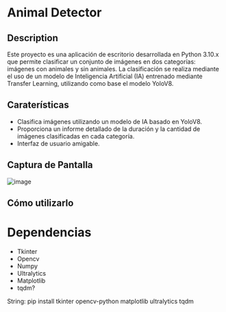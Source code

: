 # Animal Detector
## Description
Este proyecto es una aplicación de escritorio desarrollada en Python 3.10.x que permite clasificar un conjunto de imágenes en dos categorías: imágenes con animales y sin animales. La clasificación se realiza mediante el uso de un modelo de Inteligencia Artificial (IA) entrenado mediante Transfer Learning, utilizando como base el modelo YoloV8.


## Caraterísticas
- Clasifica imágenes utilizando un modelo de IA basado en YoloV8.
- Proporciona un informe detallado de la duración y la cantidad de imágenes clasificadas en cada categoría.
- Interfaz de usuario amigable.
## Captura de Pantalla
![image](https://github.com/dpaulsoria/animal-detector/assets/72895299/17dde14f-ffad-4f80-8ad6-b8fa2dbdd056)
## Cómo utilizarlo


# Dependencias
- Tkinter
- Opencv
- Numpy
- Ultralytics
- Matplotlib
- tqdm?

String: pip install tkinter opencv-python matplotlib ultralytics tqdm
